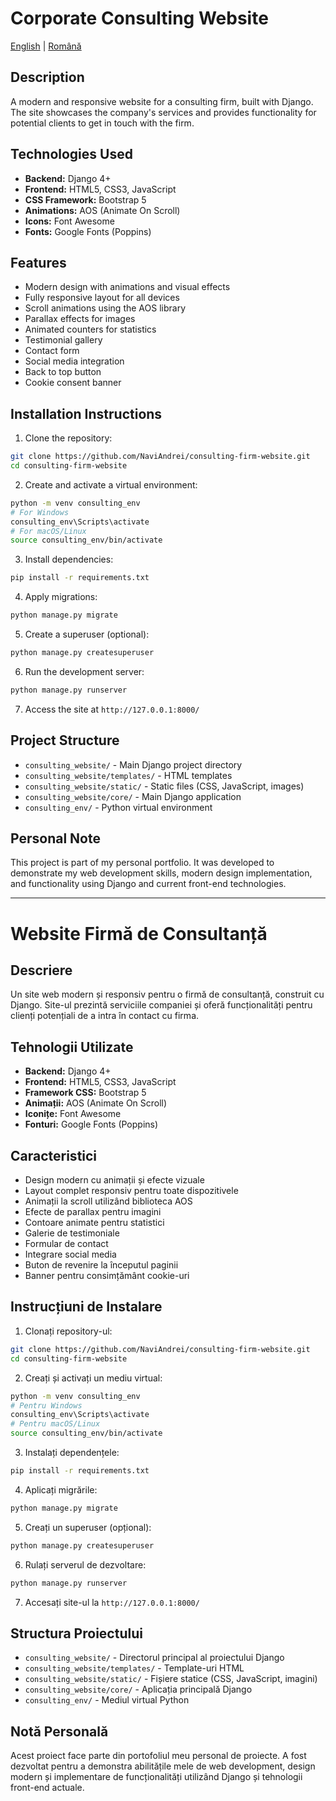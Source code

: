 # Corporate Consulting Website

[English](#english) | [Română](#română)

<a name="english"></a>
## Description
A modern and responsive website for a consulting firm, built with Django. The site showcases the company's services and provides functionality for potential clients to get in touch with the firm.

## Technologies Used
- **Backend:** Django 4+
- **Frontend:** HTML5, CSS3, JavaScript
- **CSS Framework:** Bootstrap 5
- **Animations:** AOS (Animate On Scroll)
- **Icons:** Font Awesome
- **Fonts:** Google Fonts (Poppins)

## Features
- Modern design with animations and visual effects
- Fully responsive layout for all devices
- Scroll animations using the AOS library
- Parallax effects for images
- Animated counters for statistics
- Testimonial gallery
- Contact form
- Social media integration
- Back to top button
- Cookie consent banner

## Installation Instructions

1. Clone the repository:
```bash
git clone https://github.com/NaviAndrei/consulting-firm-website.git
cd consulting-firm-website
```

2. Create and activate a virtual environment:
```bash
python -m venv consulting_env
# For Windows
consulting_env\Scripts\activate
# For macOS/Linux
source consulting_env/bin/activate
```

3. Install dependencies:
```bash
pip install -r requirements.txt
```

4. Apply migrations:
```bash
python manage.py migrate
```

5. Create a superuser (optional):
```bash
python manage.py createsuperuser
```

6. Run the development server:
```bash
python manage.py runserver
```

7. Access the site at `http://127.0.0.1:8000/`

## Project Structure
- `consulting_website/` - Main Django project directory
- `consulting_website/templates/` - HTML templates
- `consulting_website/static/` - Static files (CSS, JavaScript, images)
- `consulting_website/core/` - Main Django application
- `consulting_env/` - Python virtual environment

## Personal Note
This project is part of my personal portfolio. It was developed to demonstrate my web development skills, modern design implementation, and functionality using Django and current front-end technologies.



---

<a name="română"></a>
# Website Firmă de Consultanță

## Descriere
Un site web modern și responsiv pentru o firmă de consultanță, construit cu Django. Site-ul prezintă serviciile companiei și oferă funcționalități pentru clienți potențiali de a intra în contact cu firma.

## Tehnologii Utilizate
- **Backend:** Django 4+
- **Frontend:** HTML5, CSS3, JavaScript
- **Framework CSS:** Bootstrap 5
- **Animații:** AOS (Animate On Scroll)
- **Iconițe:** Font Awesome
- **Fonturi:** Google Fonts (Poppins)

## Caracteristici
- Design modern cu animații și efecte vizuale
- Layout complet responsiv pentru toate dispozitivele
- Animații la scroll utilizând biblioteca AOS
- Efecte de parallax pentru imagini
- Contoare animate pentru statistici
- Galerie de testimoniale
- Formular de contact
- Integrare social media
- Buton de revenire la începutul paginii
- Banner pentru consimțământ cookie-uri

## Instrucțiuni de Instalare

1. Clonați repository-ul:
```bash
git clone https://github.com/NaviAndrei/consulting-firm-website.git
cd consulting-firm-website
```

2. Creați și activați un mediu virtual:
```bash
python -m venv consulting_env
# Pentru Windows
consulting_env\Scripts\activate
# Pentru macOS/Linux
source consulting_env/bin/activate
```

3. Instalați dependențele:
```bash
pip install -r requirements.txt
```

4. Aplicați migrările:
```bash
python manage.py migrate
```

5. Creați un superuser (opțional):
```bash
python manage.py createsuperuser
```

6. Rulați serverul de dezvoltare:
```bash
python manage.py runserver
```

7. Accesați site-ul la `http://127.0.0.1:8000/`

## Structura Proiectului
- `consulting_website/` - Directorul principal al proiectului Django
- `consulting_website/templates/` - Template-uri HTML
- `consulting_website/static/` - Fișiere statice (CSS, JavaScript, imagini)
- `consulting_website/core/` - Aplicația principală Django
- `consulting_env/` - Mediul virtual Python

## Notă Personală
Acest proiect face parte din portofoliul meu personal de proiecte. A fost dezvoltat pentru a demonstra abilitățile mele de web development, design modern și implementare de funcționalități utilizând Django și tehnologii front-end actuale.


